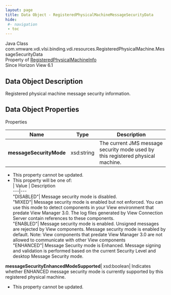 ```yaml
---
layout: page
title: Data Object - RegisteredPhysicalMachineMessageSecurityData
hide:
 #- navigation
 - toc
---
```






Java Class
    com.vmware.vdi.vlsi.binding.vdi.resources.RegisteredPhysicalMachine.MessageSecurityData  
Property of
     [RegisteredPhysicalMachineInfo](vdi.resources.RegisteredPhysicalMachine.RegisteredPhysicalMachineInfo.md#field_detail)  
Since 
    Horizon View 6.1

## Data Object Description 

Registered physical machine message security information. 

## Data Object Properties

Properties

Name |  Type |  Description   
---|---|---  
**messageSecurityMode**|  xsd:string|  The current JMS message security mode used by this registered physical machine.   


 * This property cannot be updated.
  * This property will be one of:  
|  Value |  Description   
---|---  
"DISABLED"| Message security mode is disabled.  
"MIXED"| Message security mode is enabled but not enforced. You can use this mode to detect components in your View environment that predate View Manager 3.0. The log files generated by View Connection Server contain references to these components.  
"ENABLED"| Message security mode is enabled. Unsigned messages are rejected by View components. Message security mode is enabled by default. Note: View components that predate View Manager 3.0 are not allowed to communicate with other View components  
"ENHANCED"| Message Security mode is Enhanced. Message signing and validation is performed based on the current Security Level and desktop Message Security mode.  

  
**messageSecurityEnhancedModeSupported**|  xsd:boolean|  Indicates whether ENHANCED message security mode is currently supported by this registered physical machine.   


 * This property cannot be updated.

  
  

  

